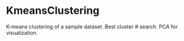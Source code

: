# KmeansClustering
K-means clustering of a sample dataset. Best cluster # search. PCA for visualization.

